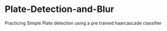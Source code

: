 # Plate-Detection-and-Blur
Practicing Simple Plate detection using a pre trained haarcascade classifier
